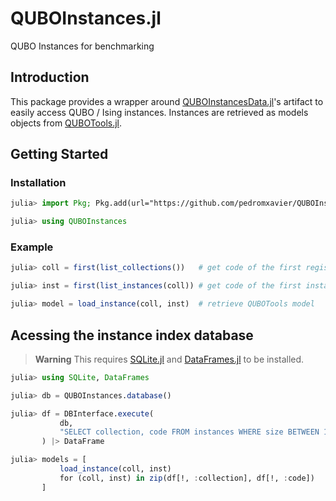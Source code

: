 # QUBOInstances.jl
QUBO Instances for benchmarking

## Introduction

This package provides a wrapper around [QUBOInstancesData.jl](https://github.com/pedromxavier/QUBOInstancesData.jl)'s artifact to easily access QUBO / Ising instances.
Instances are retrieved as models objects from [QUBOTools.jl](https://psrenergy/QUBOTools.jl).

## Getting Started

### Installation

```julia
julia> import Pkg; Pkg.add(url="https://github.com/pedromxavier/QUBOInstances.jl")

julia> using QUBOInstances
```

### Example

```julia
julia> coll = first(list_collections())   # get code of the first registered collection

julia> inst = first(list_instances(coll)) # get code of the first instance from that collection

julia> model = load_instance(coll, inst)  # retrieve QUBOTools model
```

## Acessing the instance index database

> **Warning**
> This requires [SQLite.jl](https://github.com/JuliaDatabases/SQLite.jl) and [DataFrames.jl](https://github.com/JuliaData/DataFrames.jl) to be installed.


```julia
julia> using SQLite, DataFrames

julia> db = QUBOInstances.database()

julia> df = DBInterface.execute(
           db,
           "SELECT collection, code FROM instances WHERE size BETWEEN 100 AND 200;"
       ) |> DataFrame

julia> models = [
           load_instance(coll, inst)
           for (coll, inst) in zip(df[!, :collection], df[!, :code])
       ]
```
